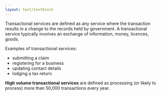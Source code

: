 ```yaml
---
layout: text/textblock
---
```


Transactional services are defined as any service where the transaction results in a change to the records held by government. A transactional service typically involves an exchange of information, money, licences, goods.

Examples of transactional services:

*	submitting a claim
*	registering for a business
*	updating contact details
*	lodging a tax return

**High volume transactional services** are defined as processing (or likely to process) more than 50,000 transactions every year.
